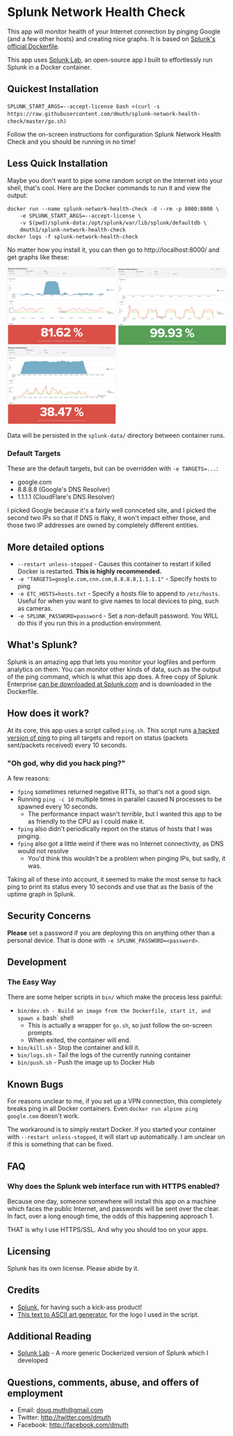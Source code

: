 
# Splunk Network Health Check

This app will monitor health of your Internet connection by pinging Google 
(and a few other hosts) and creating nice graphs.  It is based on
<a href="https://hub.docker.com/r/splunk/splunk/">Splunk's official Dockerfile</a>.

This app uses <a href="https://github.com/dmuth/splunk-lab">Splunk Lab</a>, an open-source 
app I built to effortlessly run Splunk in a Docker container.


## Quickest Installation

`SPLUNK_START_ARGS=--accept-license bash <(curl -s https://raw.githubusercontent.com/dmuth/splunk-network-health-check/master/go.sh)`

Follow the on-screen instructions for configuration Splunk Network Health Check 
and you should be running in no time!


## Less Quick Installation

Maybe you don't want to pipe some random script on the Internet into your shell, that's cool.
Here are the Docker commands to run it and view the output:

```
docker run --name splunk-network-health-check -d --rm -p 8000:8000 \
	-e SPLUNK_START_ARGS=--accept-license \
	-v $(pwd)/splunk-data:/opt/splunk/var/lib/splunk/defaultdb \
	dmuth1/splunk-network-health-check
docker logs -f splunk-network-health-check
```


No matter how you install it, you can then go to http://localhost:8000/ and get graphs like these:

<img src="./img/network-amtrak-with-hotspot.png" width="250" /> <img src="./img/network-firewall-failing.png" width="250" /> <img src="./img/network-huge-outage.png" width="250" />


Data will be persisted in the `splunk-data/` directory between container runs.


### Default Targets

These are the default targets, but can be overridden with `-e TARGETS=...`: 

- google.com
- 8.8.8.8 (Google's DNS Resolver)
- 1.1.1.1 (CloudFlare's DNS Resolver)

I picked Google because it's a fairly well connceted site, and I picked the second two IPs so that if 
DNS is flaky, it won't impact either those, and those two IP addresses are owned by completely different entities.


## More detailed options

- `--restart unless-stopped` - Causes this container to restart if killed Docker is restarted. **This is highly recommended.**
- `-e "TARGETS=google.com,cnn.com,8.8.8.8,1.1.1.1"` - Specify hosts to ping
- `-e ETC_HOSTS=hosts.txt` - Specify a hosts file to append to `/etc/hosts`.  Useful for when you want to give names to local devices to ping, such as cameras.
- `-e SPLUNK_PASSWORD=password` - Set a non-default password. You WILL do this if you run this in a production environment.


## What's Splunk?

Splunk is an amazing app that lets you monitor your logfiles and perform analytics on them.  You can monitor other kinds of data, such as the output of the ping command, which is what this app does.  A free copy of Splunk Enterprise [can be downloaded at Splunk.com](http://www.splunk.com/) and is downloaded in the Dockerfile.


## How does it work?

At its core, this app uses a script called `ping.sh`.  This script runs <a href="https://github.com/dmuth/iputils">a hacked version of ping</a> to ping all targets and report on status (packets sent/packets received) every 10 seconds.


### "Oh god, why did you hack ping?"

A few reasons:

- `fping` sometimes returned negative RTTs, so that's not a good sign.
- Running `ping -c 10` multiple times in parallel caused N processes to be spawned every 10 seconds. 
   - The performance impact wasn't *terrible*, but I wanted this app to be as friendly to the CPU as I could make it.
- `fping` also didn't periodically report on the status of hosts that I was pinging.
- `fping` also got a little weird if there was no Internet connectivity, as DNS would not resolve
   - You'd think this *wouldn't* be a problem when pinging IPs, but sadly, it was.

Taking all of these into account, it seemed to make the most sense to hack ping to print its status every 10
seconds and use that as the basis of the uptime graph in Splunk.


## Security Concerns

**Please** set a password if you are deploying this on anything other than a personal device.
That is done with `-e SPLUNK_PASSWORD=<password>`.


## Development


### The Easy Way

There are some helper scripts in `bin/` which make the process less painful:

- `bin/dev.sh - Build an image from the Dockerfile, start it, and spawn a `bash` shell
   - This is actually a wrapper for `go.sh`, so just follow the on-screen prompts.
   - When exited, the container will end.
- `bin/kill.sh` - Stop the container and kill it.
- `bin/logs.sh` - Tail the logs of the currently running container
- `bin/push.sh` - Push the image up to Docker Hub


## Known Bugs

For reasons unclear to me, if you set up a VPN connection, this completely breaks ping in all
Docker containers.  Even `docker run alpine ping google.com` doesn't work.

The workaround is to simply restart Docker.  If you started your container with `--restart unless-stopped`,
it will start up automatically.  I am unclear on if this is something that can be fixed.


## FAQ

### Why does the Splunk web interface run with HTTPS enabled?

Because one day, someone somewhere will install this app on a machine which faces
the public Internet, and passwords will be sent over the clear.  In fact, over a 
long enough time, the odds of this happening approach 1.

THAT is why I use HTTPS/SSL.  And why you should too on your apps.


## Licensing

Splunk has its own license.  Please abide by it.


## Credits

- <a href="http://www.splunk.com/">Splunk</a>, for having such a kick-ass product!
- <a href="http://patorjk.com/software/taag/#p=display&h=0&v=0&f=Standard&t=Splunk%20Lab">This text to ASCII art generator</a>, for the logo I used in the script.



## Additional Reading

- <a href="https://github.com/dmuth/splunk-lab">Splunk Lab</a> - A more generic Dockerized version of Splunk which I developed


## Questions, comments, abuse, and offers of employment

- Email: doug.muth@gmail.com
- Twitter: <a href="http://twitter.com/dmuth">http://twitter.com/dmuth</a>
- Facebook: <a href="http://facebook.com/dmuth">http://facebook.com/dmuth</a>



